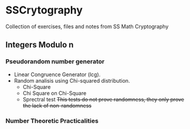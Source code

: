 # SSCrytography
Collection of exercises, files and notes from SS Math Cryptography

## Integers Modulo n
### Pseudorandom number generator
* Linear Congruence Generator (lcg).
* Random analisis using Chi-squared distribution.
   - Chi-Square
   - Chi Square on Chi-Square
   - Sprectral test
   ~~This tests do not prove randomness, they only prove the lack of non-randomness~~

### Number Theoretic Practicalities

